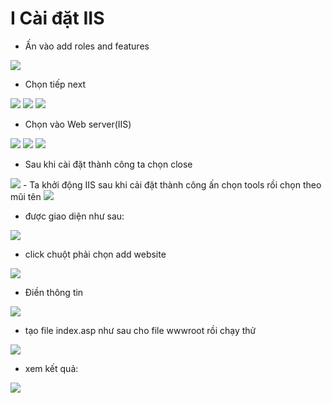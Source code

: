 # I Cài đặt IIS
- Ấn vào add roles and features

<img src="img/1.png">

- Chọn tiếp next

<img src="img/2.PNG">
<img src="img/3.PNG">
<img src="img/4.PNG">

- Chọn vào Web server(IIS)

<img src="img/5.PNG">
<img src="img/6.PNG">
<img src="img/7.PNG">


 
 - Sau khi cài đặt thành công ta chọn close

<img src="img/8.PNG">
- Ta khởi động IIS sau khi cải đặt thành công ấn chọn tools rồi chọn theo mũi tên

<img src="img/10.PNG">
 
 - được giao diện như sau:
 
<img src="img/11.PNG">

- click chuột phải chọn add website

<img src="img/9.png">

- Điền thông tin


<img src="img/12.PNG">

- tạo file index.asp như sau cho file wwwroot  rồi chạy thử 

<img src="img/13.PNG">

- xem kết quả:

<img src="img/14.PNG">











